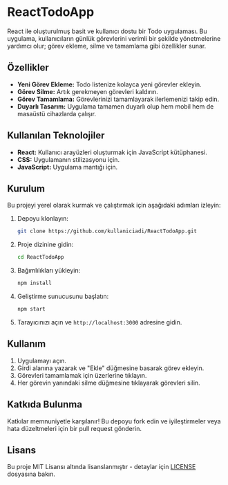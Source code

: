 # ReactTodoApp

React ile oluşturulmuş basit ve kullanıcı dostu bir Todo uygulaması. Bu uygulama, kullanıcıların günlük görevlerini verimli bir şekilde yönetmelerine yardımcı olur; görev ekleme, silme ve tamamlama gibi özellikler sunar.

## Özellikler

- **Yeni Görev Ekleme:** Todo listenize kolayca yeni görevler ekleyin.
- **Görev Silme:** Artık gerekmeyen görevleri kaldırın.
- **Görev Tamamlama:** Görevlerinizi tamamlayarak ilerlemenizi takip edin.
- **Duyarlı Tasarım:** Uygulama tamamen duyarlı olup hem mobil hem de masaüstü cihazlarda çalışır.

## Kullanılan Teknolojiler

- **React:** Kullanıcı arayüzleri oluşturmak için JavaScript kütüphanesi.
- **CSS:** Uygulamanın stilizasyonu için.
- **JavaScript:** Uygulama mantığı için.

## Kurulum

Bu projeyi yerel olarak kurmak ve çalıştırmak için aşağıdaki adımları izleyin:

1. Depoyu klonlayın:
    ```bash
    git clone https://github.com/kullaniciadi/ReactTodoApp.git
    ```

2. Proje dizinine gidin:
    ```bash
    cd ReactTodoApp
    ```

3. Bağımlılıkları yükleyin:
    ```bash
    npm install
    ```

4. Geliştirme sunucusunu başlatın:
    ```bash
    npm start
    ```

5. Tarayıcınızı açın ve `http://localhost:3000` adresine gidin.

## Kullanım

1. Uygulamayı açın.
2. Girdi alanına yazarak ve "Ekle" düğmesine basarak görev ekleyin.
3. Görevleri tamamlamak için üzerlerine tıklayın.
4. Her görevin yanındaki silme düğmesine tıklayarak görevleri silin.

## Katkıda Bulunma

Katkılar memnuniyetle karşılanır! Bu depoyu fork edin ve iyileştirmeler veya hata düzeltmeleri için bir pull request gönderin.

## Lisans

Bu proje MIT Lisansı altında lisanslanmıştır - detaylar için [LICENSE](LICENSE) dosyasına bakın.
